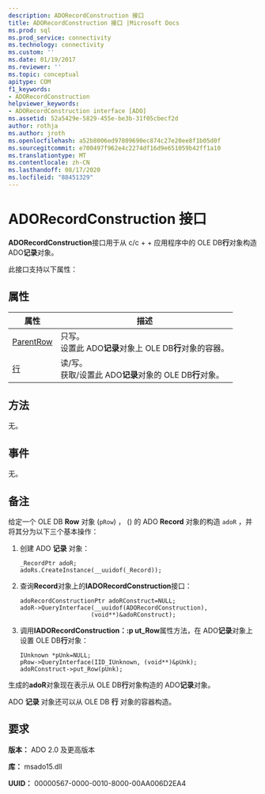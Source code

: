 ```yaml
---
description: ADORecordConstruction 接口
title: ADORecordConstruction 接口 |Microsoft Docs
ms.prod: sql
ms.prod_service: connectivity
ms.technology: connectivity
ms.custom: ''
ms.date: 01/19/2017
ms.reviewer: ''
ms.topic: conceptual
apitype: COM
f1_keywords:
- ADORecordConstruction
helpviewer_keywords:
- ADORecordConstruction interface [ADO]
ms.assetid: 52a5429e-5829-455e-be3b-31f05cbecf2d
author: rothja
ms.author: jroth
ms.openlocfilehash: a52b8006ed97809690ec874c27e20ee8f1b05d0f
ms.sourcegitcommit: e700497f962e4c2274df16d9e651059b42ff1a10
ms.translationtype: MT
ms.contentlocale: zh-CN
ms.lasthandoff: 08/17/2020
ms.locfileid: "88451329"
---
```

# <a name="adorecordconstruction-interface"></a>ADORecordConstruction 接口
**ADORecordConstruction**接口用于从 c/c + + 应用程序中的 OLE DB**行**对象构造 ADO**记录**对象。  
  
 此接口支持以下属性：  
  
## <a name="properties"></a>属性  
  
|属性|描述|  
|-|-|  
|[ParentRow](../../../ado/reference/ado-api/parentrow-property-ado.md)|只写。<br />设置此 ADO**记录**对象上 OLE DB**行**对象的容器。|  
|[行](../../../ado/reference/ado-api/row-property-ado.md)|读/写。<br />获取/设置此 ADO**记录**对象的 OLE DB**行**对象。|  
  
## <a name="methods"></a>方法  
 无。  
  
## <a name="events"></a>事件  
 无。  
  
## <a name="remarks"></a>备注  
 给定一个 OLE DB **Row** 对象 (`pRow`) ， () 的 ADO **Record** 对象的构造 `adoR` ，并将其分为以下三个基本操作：  
  
1.  创建 ADO **记录** 对象：  
  
    ```  
    _RecordPtr adoR;  
    adoRs.CreateInstance(__uuidof(_Record));  
    ```  
  
2.  查询**Record**对象上的**IADORecordConstruction**接口：  
  
    ```  
    adoRecordConstructionPtr adoRConstruct=NULL;  
    adoR->QueryInterface(__uuidof(ADORecordConstruction),  
                        (void**)&adoRConstruct);  
    ```  
  
3.  调用**IADORecordConstruction：:p ut_Row**属性方法，在 ADO**记录**对象上设置 OLE DB**行**对象：  
  
    ```  
    IUnknown *pUnk=NULL;  
    pRow->QueryInterface(IID_IUnknown, (void**)&pUnk);  
    adoRConstruct->put_Row(pUnk);  
    ```  
  
 生成的**adoR**对象现在表示从 OLE DB**行**对象构造的 ADO**记录**对象。  
  
 ADO **记录** 对象还可以从 OLE DB **行** 对象的容器构造。  
  
## <a name="requirements"></a>要求  
 **版本：** ADO 2.0 及更高版本  
  
 **库：** msado15.dll  
  
 **UUID：** 00000567-0000-0010-8000-00AA006D2EA4
